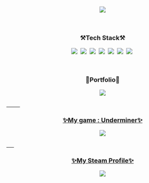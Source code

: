 <h3 align="center"><img src="https://capsule-render.vercel.app/api?type=waving&color=auto&height=300&section=header&text=LeeJiHun&fontSize=90" /></h3>


 &nbsp;
 &nbsp;
 &nbsp;
 &nbsp;
 &nbsp;
 
<h3 align="center">⚒️Tech Stack⚒️</h3>
<p align="center">
 <img src ="https://img.shields.io/badge/unity-363636?style=for-the-badge&logo=Unity&logoColor=white"></a>&nbsp
 <img src="https://img.shields.io/badge/Excel-217346?style=for-the-badge&logo=microsoftexcel&logoColor=white"/></a>&nbsp
 <img src ="https://img.shields.io/badge/C-A8B9CC?style=for-the-badge&logo=C&logoColor=white"></a>&nbsp
 <img src ="https://img.shields.io/badge/Csharp-239120?style=for-the-badge&logo=csharp&logoColor=white"></a>&nbsp
 <img src="https://img.shields.io/badge/Java-007396?style=for-the-badge&logo=Java&logoColor=white"/></a>&nbsp
 <img src="https://img.shields.io/badge/Mysql-E6B91E?style=for-the-badge&logo=MySql&logoColor=white"/></a>&nbsp
 <img src="https://img.shields.io/badge/Python-3766AB?style=for-the-badge&logo=Python&logoColor=white"/></a>&nbsp
</p>

&nbsp;
&nbsp;
&nbsp;
&nbsp;
&nbsp;
&nbsp;

<h3 align="center">️🧑Portfolio️🧑</h3>
<p align="center"><a href="https://youthful-lupin-1c9.notion.site/Portfolio-4aea2f840d96430ba36e3806d65c93b8"><img src="https://img.shields.io/badge/Notion-000000?style=for-the-badge&logo=Notion&logoColor=white"></p>
 
&nbsp;
&nbsp;
&nbsp;
&nbsp;
&nbsp;

<h3 align="center">✨My game : Underminer✨</h3>
<p align="center"><a href="https://store.steampowered.com/app/2735870/Underminer/"><img src="https://img.shields.io/badge/Steam-000000?style=for-the-badge&logo=Steam&logoColor=white"></p>

&nbsp;
&nbsp;
&nbsp;
                                                                          
<h3 align="center">✨My Steam Profile✨</h3>
<p align="center"><a href="https://steamcommunity.com/id/Steam_K_Irada/"><img src="https://img.shields.io/badge/Steam-000000?style=for-the-badge&logo=Steam&logoColor=white"></p>
 

 


<!--
**2Irada/2Irada** is a ✨ _special_ ✨ repository because its `README.md` (this file) appears on your GitHub profile.

Here are some ideas to get you started:

- 🔭 I’m currently working on ...
- 🌱 I’m currently learning ...
- 👯 I’m looking to collaborate on ...
- 🤔 I’m looking for help with ...
- 💬 Ask me about ...
- 📫 How to reach me: ...
- 😄 Pronouns: ...
- ⚡ Fun fact: ...
-->
